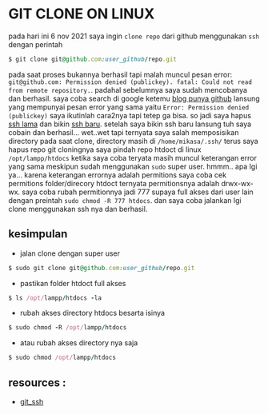 # GIT CLONE ON LINUX
pada hari ini 6 nov 2021 saya ingin `clone repo` dari github menggunakan `ssh` dengan perintah
```ruby
$ git clone git@github.com:user_github/repo.git
```
pada saat proses bukannya berhasil tapi malah muncul pesan error:
`git@github.com: Permission denied (publickey).
fatal: Could not read from remote repository.`. 
padahal sebelumnya saya sudah mencobanya dan berhasil. saya coba search di google ketemu [blog punya github](https://docs.github.com/en/authentication/troubleshooting-ssh/error-permission-denied-publickey) lansung yang mempunyai pesan error yang sama yaitu `Error: Permission denied (publickey)` saya ikutinlah cara2nya tapi tetep ga bisa. so jadi saya hapus [ssh lama](https://github.com/settings/keys) dan bikin [ssh baru](https://docs.github.com/en/authentication/connecting-to-github-with-ssh/about-ssh). setelah saya bikin ssh baru lansung tuh saya cobain dan berhasil... wet..wet tapi ternyata saya salah memposisikan directory pada saat clone, directory masih di `/home/mikasa/.ssh/` terus saya hapus repo git cloningnya saya pindah repo htdoct di linux `/opt/lampp/htdocs` ketika saya coba teryata masih muncul keterangan error yang sama meskipun sudah menggunakan `sudo` super user. hmmm.. apa lgi ya... karena keterangan errornya adalah permitions saya coba cek permitions folder/direcory htdoct ternyata permitionsnya adalah drwx-wx-wx. saya coba rubah permitionnya jadi 777 supaya full akses dari user lain dengan preintah `sudo chmod -R 777 htdocs`. dan saya coba jalankan lgi clone menggunakan ssh nya dan berhasil.

## kesimpulan
- jalan clone dengan super user
 ```ruby
$ sudo git clone git@github.com:user_github/repo.git
```
- pastikan folder htdoct full akses
```ruby
$ ls /opt/lampp/htdocs -la
```
- rubah akses directory htdocs besarta isinya
```ruby
$ sudo chmod -R /opt/lampp/htdocs
```
- atau rubah akses directory nya saja
```ruby
$ sudo chmod /opt/lampp/htdocs
``` 


## resources : 
* [git_ssh](https://docs.github.com/en/authentication/connecting-to-github-with-ssh/about-ssh)

